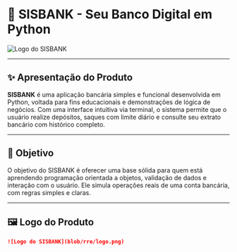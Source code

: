# 🏦 SISBANK - Seu Banco Digital em Python

![Logo do SISBANK](blob/rre/logo.png)

---

## ✨ Apresentação do Produto

**SISBANK** é uma aplicação bancária simples e funcional desenvolvida em Python, voltada para fins educacionais e demonstrações de lógica de negócios. Com uma interface intuitiva via terminal, o sistema permite que o usuário realize depósitos, saques com limite diário e consulte seu extrato bancário com histórico completo.

---

## 🎯 Objetivo

O objetivo do SISBANK é oferecer uma base sólida para quem está aprendendo programação orientada a objetos, validação de dados e interação com o usuário. Ele simula operações reais de uma conta bancária, com regras simples e claras.

---

## 🖼️ Logo do Produto

```markdown
![Logo do SISBANK](blob/rre/logo.png)